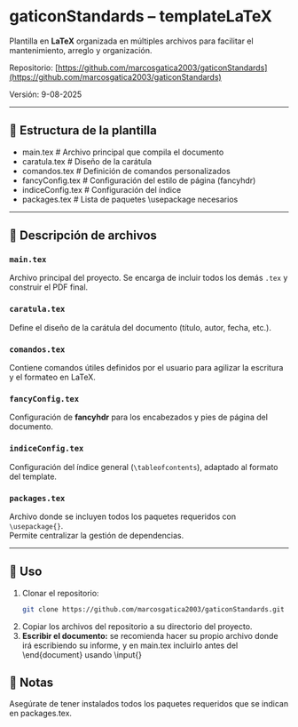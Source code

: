 # gaticonStandards – templateLaTeX

Plantilla en **LaTeX** organizada en múltiples archivos para facilitar el mantenimiento, arreglo y organización.

Repositorio: [https://github.com/marcosgatica2003/gaticonStandards](https://github.com/marcosgatica2003/gaticonStandards)

Versión: 9-08-2025

---

## 📂 Estructura de la plantilla

- main.tex # Archivo principal que compila el documento
- caratula.tex # Diseño de la carátula
- comandos.tex # Definición de comandos personalizados
- fancyConfig.tex # Configuración del estilo de página (fancyhdr)
- indiceConfig.tex # Configuración del índice
- packages.tex # Lista de paquetes \usepackage necesarios


---

## 📄 Descripción de archivos

### `main.tex`
Archivo principal del proyecto. Se encarga de incluir todos los demás `.tex` y construir el PDF final.

### `caratula.tex`
Define el diseño de la carátula del documento (título, autor, fecha, etc.).

### `comandos.tex`
Contiene comandos útiles definidos por el usuario para agilizar la escritura y el formateo en LaTeX.

### `fancyConfig.tex`
Configuración de **fancyhdr** para los encabezados y pies de página del documento.

### `indiceConfig.tex`
Configuración del índice general (`\tableofcontents`), adaptado al formato del template.

### `packages.tex`
Archivo donde se incluyen todos los paquetes requeridos con `\usepackage{}`.  
Permite centralizar la gestión de dependencias.

---

## 🚀 Uso

1. Clonar el repositorio:
   ```bash
   git clone https://github.com/marcosgatica2003/gaticonStandards.git

2. Copiar los archivos del repositorio a su directorio del proyecto.
3. **Escribir el documento:** se recomienda hacer su propio archivo donde irá escribiendo su informe, y en main.tex incluirlo antes del \end{document} usando \input{}

## 📌 Notas
Asegúrate de tener instalados todos los paquetes requeridos que se indican en packages.tex.

